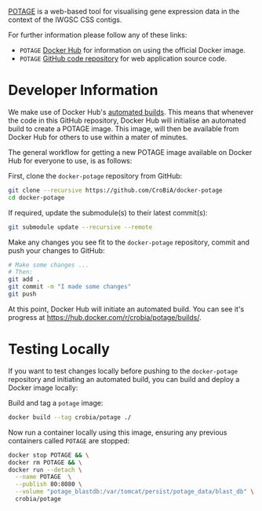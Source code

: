 [POTAGE](https://github.com/CroBiA/potage) is a web-based tool for visualising gene expression data in the context
of the IWGSC CSS contigs.

For further information please follow any of these links:

 * `POTAGE` [Docker Hub](https://hub.docker.com/r/crobia/potage/) for information on using the official Docker image.
 * `POTAGE` [GitHub code repository](https://github.com/CroBiA/potage) for web application source code.

# Developer Information

We make use of Docker Hub's [automated builds](https://docs.docker.com/docker-hub/builds/). This means that whenever the code
in this GitHub repository, Docker Hub will initialise an automated build to create a POTAGE image. This image, will then be
available from Docker Hub for others to use within a mater of minutes.

The general workflow for getting a new POTAGE image available on Docker Hub for everyone to use, is as follows:

First, clone the `docker-potage` repository from GitHub:

```bash
git clone --recursive https://github.com/CroBiA/docker-potage
cd docker-potage
```

If required, update the submodule(s) to their latest commit(s):

```bash
git submodule update --recursive --remote
```

Make any changes you see fit to the `docker-potage` repository, commit and push your changes to GitHub:

```bash
# Make some changes ...
# Then:
git add .
git commit -m "I made some changes"
git push
```

At this point, Docker Hub will initiate an automated build. You can see it's progress at https://hub.docker.com/r/crobia/potage/builds/.

# Testing Locally

If you want to test changes locally before pushing to the `docker-potage` repository and initiating an automated build, you
can build and deploy a Docker image locally:

Build and tag a `potage` image:

```bash
docker build --tag crobia/potage ./
```

Now run a container locally using this image, ensuring any previous containers called `POTAGE` are stopped:

```bash
docker stop POTAGE && \
docker rm POTAGE && \
docker run --detach \
  --name POTAGE  \
  --publish 80:8080 \
  --volume "potage_blastdb:/var/tomcat/persist/potage_data/blast_db" \
  crobia/potage
```
